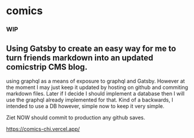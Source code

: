 # comics

### WIP

## Using Gatsby to create an easy way for me to turn friends markdown into an updated comicstrip CMS blog.

using graphql as a means of exposure to graphql and Gatsby. However at the moment I may just keep it updated by hosting on github and commiting markdown files. Later if I decide I should implement a database then I will use the graphql already implemented for that. Kind of a backwards, I intended to use a DB however, simple now to keep it very simple.

Ziet NOW  should commit to production any github saves.

https://comics-chi.vercel.app/